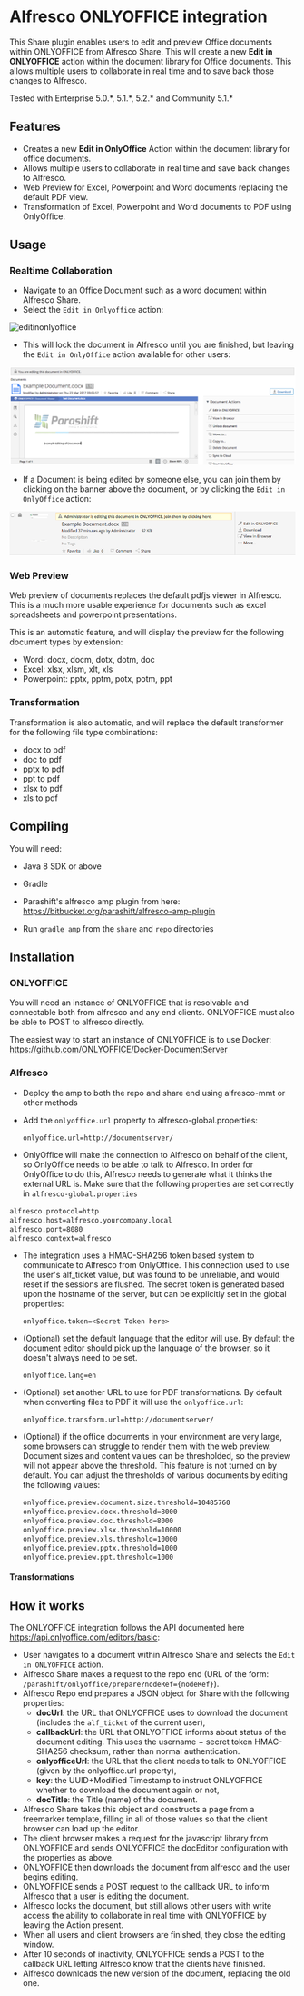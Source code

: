 # Alfresco ONLYOFFICE integration

This Share plugin enables users to edit and preview Office documents within ONLYOFFICE from Alfresco Share. This will create a new **Edit in ONLYOFFICE** action within the document library for Office documents. This allows multiple users to collaborate in real time and to save back those changes to Alfresco.

Tested with Enterprise 5.0.\*, 5.1.\*, 5.2.\* and Community 5.1.\*

## Features

* Creates a new **Edit in OnlyOffice** Action within the document library for office documents.
* Allows multiple users to collaborate in real time and save back changes to Alfresco.
* Web Preview for Excel, Powerpoint and Word documents replacing the default PDF view.
* Transformation of Excel, Powerpoint and Word documents to PDF using OnlyOffice.

## Usage

### Realtime Collaboration

* Navigate to an Office Document such as a word document within Alfresco Share.
* Select the `Edit in Onlyoffice` action:

![editinonlyoffice](edit_in_onlyoffice.png)

* This will lock the document in Alfresco until you are finished, but leaving the `Edit in OnlyOffice` action available for other users:

![example_lock](example_lock.png)

* If a Document is being edited by someone else, you can join them by clicking on the banner above the document, or by clicking the `Edit in OnlyOffice` action:

![lock_banner](lock_banner.png)


### Web Preview

Web preview of documents replaces the default pdfjs viewer in Alfresco.  This is a much more usable experience for documents such as excel spreadsheets and powerpoint presentations.

This is an automatic feature, and will display the preview for the following document types by extension:

* Word: docx, docm, dotx, dotm, doc
* Excel: xlsx, xlsm, xlt, xls
* Powerpoint: pptx, pptm, potx, potm, ppt


### Transformation

Transformation is also automatic, and will replace the default transformer for the following file type combinations:

* docx to pdf
* doc to pdf
* pptx to pdf
* ppt to pdf
* xlsx to pdf
* xls to pdf


## Compiling

You will need:

* Java 8 SDK or above

* Gradle

* Parashift's alfresco amp plugin from here: https://bitbucket.org/parashift/alfresco-amp-plugin

* Run `gradle amp` from the `share` and `repo` directories


## Installation

### ONLYOFFICE

You will need an instance of ONLYOFFICE that is resolvable and connectable both from alfresco and any end clients. ONLYOFFICE must also be able to POST to alfresco directly.

The easiest way to start an instance of ONLYOFFICE is to use Docker: https://github.com/ONLYOFFICE/Docker-DocumentServer


### Alfresco

* Deploy the amp to both the repo and share end using alfresco-mmt or other methods

* Add the `onlyoffice.url` property to alfresco-global.properties:
  ```
  onlyoffice.url=http://documentserver/
  ```

*  OnlyOffice will make the connection to Alfresco on behalf of the client, so OnlyOffice needs to be able to talk to Alfresco.  In order for OnlyOffice to do this, Alfresco needs to generate what it thinks the external URL is.  Make sure that the following properties are set correctly in `alfresco-global.properties`

  ```
  alfresco.protocol=http
  alfresco.host=alfresco.yourcompany.local
  alfresco.port=8080
  alfresco.context=alfresco
  ```

* The integration uses a HMAC-SHA256 token based system to communicate to Alfresco from OnlyOffice.  This connection used to use the user's alf_ticket value, but was found to be unreliable, and would reset if the sessions are flushed.  The secret token is generated based upon the hostname of the server, but can be explicitly set in the global properties:
  ```
  onlyoffice.token=<Secret Token here>
  ```

* (Optional) set the default language that the editor will use.  By default the document editor should pick up the language of the browser, so it doesn't always need to be set.

  ```
  onlyoffice.lang=en
  ```

* (Optional) set another URL to use for PDF transformations.  By default when converting files to PDF it will use the `onlyoffice.url`:

  ```
  onlyoffice.transform.url=http://documentserver/
  ```
* (Optional) if the office documents in your environment are very large, some browsers can struggle to render them with the web preview.  Document sizes and content values can be thresholded, so the preview will not appear above the threshold.  This feature is not turned on by default. You can adjust the thresholds of various documents by editing the following values:
  ```
  onlyoffice.preview.document.size.threshold=10485760
  onlyoffice.preview.docx.threshold=8000
  onlyoffice.preview.doc.threshold=8000
  onlyoffice.preview.xlsx.threshold=10000
  onlyoffice.preview.xls.threshold=10000
  onlyoffice.preview.pptx.threshold=1000
  onlyoffice.preview.ppt.threshold=1000
  ```

#### Transformations

## How it works

The ONLYOFFICE integration follows the API documented here https://api.onlyoffice.com/editors/basic:

* User navigates to a document within Alfresco Share and selects the `Edit in ONLYOFFICE` action.
* Alfresco Share makes a request to the repo end (URL of the form: `/parashift/onlyoffice/prepare?nodeRef={nodeRef}`).
* Alfresco Repo end prepares a JSON object for Share with the following properties:
  * **docUrl**: the URL that ONLYOFFICE uses to download the document (includes the `alf_ticket` of the current user),
  * **callbackUrl**: the URL that ONLYOFFICE informs about status of the document editing.  This uses the username + secret token HMAC-SHA256 checksum, rather than normal authentication.
  * **onlyofficeUrl**: the URL that the client needs to talk to ONLYOFFICE (given by the onlyoffice.url property),
  * **key**: the UUID+Modified Timestamp to instruct ONLYOFFICE whether to download the document again or not,
  * **docTitle**: the Title (name) of the document.
* Alfresco Share takes this object and constructs a page from a freemarker template, filling in all of those values so that the client browser can load up the editor.
* The client browser makes a request for the javascript library from ONLYOFFICE and sends ONLYOFFICE the docEditor configuration with the properties as above.
* ONLYOFFICE then downloads the document from alfresco and the user begins editing.
* ONLYOFFICE sends a POST request to the callback URL to inform Alfresco that a user is editing the document.
* Alfresco locks the document, but still allows other users with write access the ability to collaborate in real time with ONLYOFFICE by leaving the Action present.
* When all users and client browsers are finished, they close the editing window.
* After 10 seconds of inactivity, ONLYOFFICE sends a POST to the callback URL letting Alfresco know that the clients have finished.
* Alfresco downloads the new version of the document, replacing the old one.